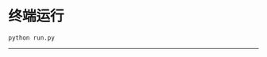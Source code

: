 # 终端运行

```shell
python run.py
```
********************************************************************************************************************************************************************************************************************************************************************************************************************************************************************************************************************************************************************************************************************************************************************************************************************************************************************************************************************************************************************************************************************************************